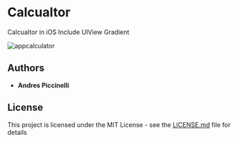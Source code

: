 # Calcualtor

Calcualtor in iOS
Include UIView Gradient

![appcalculator](https://user-images.githubusercontent.com/26223104/43282375-5a24874c-90ec-11e8-9e84-c530cd81f2ce.png)


## Authors

* **Andres Piccinelli** 


## License

This project is licensed under the MIT License - see the [LICENSE.md](LICENSE.md) file for details
